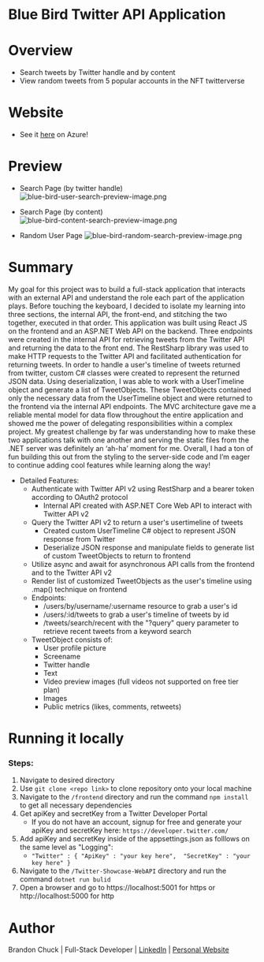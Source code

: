 # Blue Bird Twitter API Application

# Overview

- Search tweets by Twitter handle and by content
- View random tweets from 5 popular accounts in the NFT twitterverse

# Website

- See it [here](https://bluebirdtwitterapp.azurewebsites.net/) on Azure! 

# Preview

- Search Page (by twitter handle)
![blue-bird-user-search-preview-image.png](./Twitter-Showcase-WebAPI/frontend/public/blue-bird-user-search-preview-image.png)

- Search Page (by content)
![blue-bird-content-search-preview-image.png](./Twitter-Showcase-WebAPI/frontend/public/blue-bird-content-search-preview-image.png)

- Random User Page
![blue-bird-random-search-preview-image.png](./Twitter-Showcase-WebAPI/frontend/public/blue-bird-random-search-preview-image.png)



# Summary

My goal for this project was to build a full-stack application that interacts with an external API and understand the role each part of the application plays. Before touching the keyboard, I decided to isolate my learning into three sections, the internal API, the front-end, and stitching the two together, executed in that order. This application was built using React JS on the frontend and an ASP.NET Web API on the backend. Three endpoints were created in the internal API for retrieving tweets from the Twitter API and returning the data to the front end. The RestSharp library was used to make HTTP requests to the Twitter API and facilitated authentication for returning tweets. In order to handle a user's timeline of tweets returned from twitter, custom C# classes were created to represent the returned JSON data. Using deserialization, I was able to work with a UserTimeline object and generate a list of TweetObjects. These TweetObjects contained only the necessary data from the UserTimeline object and were returned to the frontend via the internal API endpoints. The MVC architecture gave me a reliable mental model for data flow throughout the entire application and showed me the power of delegating responsibilities within a complex project. My greatest challenge by far was understanding how to make these two applications talk with one another and serving the static files from the .NET server was definitely an ‘ah-ha’ moment for me. Overall, I had a ton of fun building this out from the styling to the server-side code and I’m eager to continue adding cool features while learning along the way!

- Detailed Features:
    - Authenticate with Twitter API v2 using RestSharp and a bearer token according to OAuth2 protocol
      - Internal API created with ASP.NET Core Web API to interact with Twitter API v2 
    - Query the Twitter API v2 to return a user's usertimeline of tweets
      - Created custom UserTimeline C# object to represent JSON response from Twitter
      - Deserialize JSON response and manipulate fields to generate list of custom TweetObjects to return to frontend
    - Utilize async and await for asynchronous API calls from the frontend and to the Twitter API v2 
    - Render list of customized TweetObjects as the user's timeline using .map() technique on frontend
    - Endpoints:
      - /users/by/username/:username resource to grab a user's id
      - /users/:id/tweets to grab a user's timeline of tweets by id
      - /tweets/search/recent with the "?query" query parameter to retrieve recent tweets from a keyword search
    - TweetObject consists of:
      - User profile picture
      - Screename
      - Twitter handle
      - Text
      - Video preview images (full videos not supported on free tier plan)
      - Images
      - Public metrics (likes, comments, retweets)
    

# Running it locally
### Steps:
1. Navigate to desired directory
2. Use `git clone <repo link>` to clone repository onto your local machine
3. Navigate to the `/frontend` directory and run the command `npm install` to get all necessary dependencies
4. Get apiKey and secretKey from a Twitter Developer Portal
    - If you do not have an account, signup for free and generate your apiKey and secretKey here: `https://developer.twitter.com/`
5. Add apiKey and secretKey inside of the appsettings.json as folllows on the same level as "Logging":
    - `"Twitter" : {
                    "ApiKey" : "your key here", 
                    "SecretKey" : "your key here"
                  }`
6. Navigate to the `/Twitter-Showcase-WebAPI` directory and run the command `dotnet run bulid`
7. Open a browser and go to https://localhost:5001 for https or http://localhost:5000 for http 

# Author

Brandon Chuck | Full-Stack Developer | [LinkedIn](https://www.linkedin.com/in/brandonchuck/) | [Personal Website](https://www.brandonchuck-dev.com)
